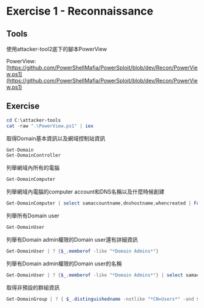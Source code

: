 # Exercise 1 - Reconnaissance

## Tools

使用attacker-tool2底下的腳本PowerView

PowerView: [https://github.com/PowerShellMafia/PowerSploit/blob/dev/Recon/PowerView.ps1](https://github.com/PowerShellMafia/PowerSploit/blob/dev/Recon/PowerView.ps1)

## Exercise

```powershell
cd C:\attacker-tools
cat -raw ".\PowerView.ps1" | iex
```

取得Domain基本資訊以及網域控制站資訊

```powershell
Get-Domain
Get-DomainController
```

列舉網域內所有的電腦
```powershell
Get-DomainComputer
```

列舉網域內電腦的computer account和DNS名稱以及什麼時候創建
```powershell
Get-DomainComputer | select samaccountname,dnshostname,whencreated | Format-Table
```

列舉所有Domain user
```powershell
Get-DomainUser
```

列舉有Domain admin權限的Domain user還有詳細資訊
```powershell
Get-DomainUser | ? {$_.memberof -like "*Domain Admins*"}
```

列舉有Domain admin權限的Domain user的名稱
```powershell
Get-DomainUser | ? {$_.memberof -like "*Domain Admins*"} | select samaccountname
```

取得非預設的群組資訊
```powershell
Get-DomainGroup | ? { $_.distinguishedname -notlike "*CN=Users*" -and $_.distinguishedname -notlike "*CN=Builtin*"} | select samaccountname,description
```